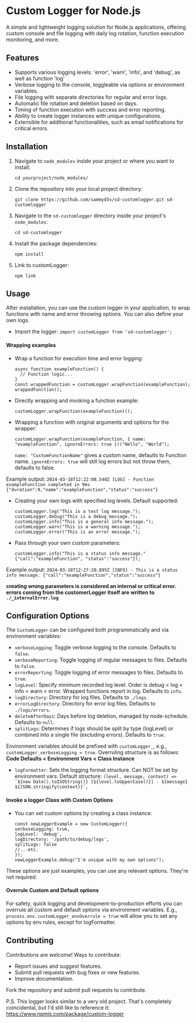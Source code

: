 # Custom Logger for Node.js

A simple and lightweight logging solution for Node.js applications, offering custom console and file logging with daily log rotation, function execution monitoring, and more.


## Features

- Supports various logging levels: 'error', 'warn', 'info', and 'debug', as well as function 'log'
- Verbose logging to the console, toggleable via options or environment variables.
- File logging with separate directories for regular and error logs.
- Automatic file rotation and deletion based on days.
- Timing of function execution with success and error reporting.
- Ability to create logger instances with unique configurations.
- Extensible for additional functionalities, such as email notifications for critical errors.


## Installation

1. Navigate to `node_modules` inside your project or where you want to install:

    `cd yourproject/node_modules/`

3. Clone the repository into your local project directory:

    `git clone https://github.com/sammyd3v/sd-customlogger.git sd-customlogger`

4. Navigate to the `sd-customlogger` directory inside your project's `node_modules`:

    `cd sd-customlogger`

5. Install the package dependencies:

    `npm install`  

6. Link to customLogger:

    `npm link`


## Usage

After installation, you can use the custom logger in your application, to wrap functions with name and error throwing options. You can also define your own logs.

- Import the logger:
   `import customLogger from 'sd-customlogger';`


#### Wrapping examples

- Wrap a function for execution time and error logging:

    ```
    async function exampleFunction() {
      // Function logic...
    }
    const wrappedFunction = customLogger.wrapFunction(exampleFunction);
    wrappedFunction();
    ```

- Directly wrapping and invoking a function example:

    ```
    customLogger.wrapFunction(exampleFunction)();
    ```

- Wrapping a function with original arguments and options for the wrapper:

    ```
    customLogger.wrapFunction(exampleFunction, { name: "exampleFunction", ignoreErrors: true })("Hello", "World");
    ```
    
    `name: "CustomFunctionName"` gives a custom name, defaults to Function name.
    `ignoreErrors: true` will still log errors but not throw them, defaults to false.

Example output: `2024-03-18T12:22:08.540Z [LOG] - Function exampleFunction completed in 9ms {"duration":9,"name":"exampleFunction","status":"success"}`

- Creating your own logs with specified log levels. Default supported:

    ```
    customLogger.log("This is a test log message.");
    customLogger.debug("This is a debug message.");
    customLogger.info("This is a general info message.");
    customLogger.warn("This is a warning message.");
    customLogger.error("This is an error message.");
    ```

- Pass through your own custom parameters:

    ```
    customLogger.info("This is a status info message." {"call":"exampleFunction", "status":"success"});
    ```

Example output: `2024-03-18T12:27:20.895Z [INFO] - This is a status info message. {"call":"exampleFunction","status":"success"}`

**creating wrong parameters is considered an internal or critical error. errors coming from the customerLogger itself are written to `./_internalError.log`**


## Configuration Options
The `CustomLogger` can be configured both programmatically and via environment variables:

- `verboseLogging`: Toggle verbose logging to the console. Defaults to `false`.
- `verboseReporting`: Toggle logging of regular messages to files. Defaults to `false`.
- `errorReporting`: Toggle logging of error messages to files. Defaults to `true`.
- `logLevel`: Specify minimum recorded log level. Order is debug < log < info < warn < error. Wrapped functions report in log. Defaults to `info`. 
- `logDirectory`: Directory for log files. Defaults to `./logs`.
- `errorLogDirectory`: Directory for error log files. Defaults to `./logs/errors`.
- `deleteAfterDays`: Days before log deletion, managed by node-schedule. Defaults to `null`.
- `splitLogs`: Determines if logs should be split by type (logLevel) or combined into a single file (excluding errors). Defaults to `true`.

Environment variables should be prefixed with `customLogger_`, e.g., `customLogger_verboseLogging = true`.
Overruling structure is as follows: **Code Defaults < Environment Vars < Class Instance**  

- `logFormatter`: Sets the logging format structure. Can NOT be set by environment vars. Default structure:
    ``(level, message, context) => `${new Date().toISOString()} [${level.toUpperCase()}] - ${message} ${JSON.stringify(context)}`,``


#### Invoke a logger Class with Custom Options

- You can set custom options by creating a class instance:

    ```
    const newLoggerExample = new CustomLogger({
    verboseLogging: true,
    logLevel: 'debug',
    logDirectory: '/path/to/debug/logs',
    splitLogs: false
    //...etc.
    });
    newLoggerExample.debug("I'm unique with my own options");
    ```
These options are just examples, you can use any relevant options. They're not required.


#### Overrule Custom and Default options

For safety, quick logging and development-to-production efforts you can overrule all custom and default options via environment variables. E.g., `process.env.customLogger_envOverrule = true` will allow you to set any options by env rules, except for logFormatter.


## Contributing

Contributions are welcome! Ways to contribute:

- Report issues and suggest features.
- Submit pull requests with bug fixes or new features.
- Improve documentation.

Fork the repository and submit pull requests to contribute.

P.S. This logger looks similar to a very old project. That's completely coincidental, but I'd still like to reference it: https://www.npmjs.com/package/custom-logger
